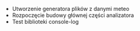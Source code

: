 - Utworzenie generatora plików z danymi meteo
- Rozpoczęcie budowy głównej części analizatora
- Test biblioteki console-log
